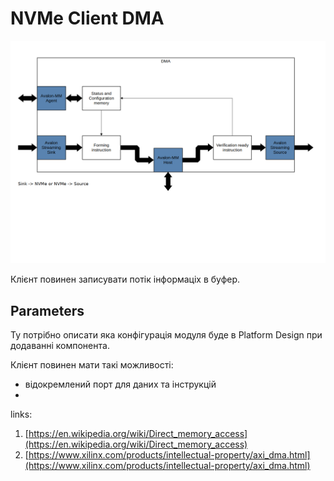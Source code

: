 # NVMe Client DMA

![dma.webp](dma.webp)

Клієнт повинен записувати потік інформаціх в буфер.

## Parameters

Ту потрібно описати яка конфігурація модуля буде в Platform Design при додаванні компонента.

Клієнт повинен мати такі можливості:

- відокремлений порт для даних та інструкцій
- 

links:

1. [https://en.wikipedia.org/wiki/Direct_memory_access](https://en.wikipedia.org/wiki/Direct_memory_access)
2. [https://www.xilinx.com/products/intellectual-property/axi_dma.html](https://www.xilinx.com/products/intellectual-property/axi_dma.html)